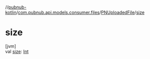 //[pubnub-kotlin](../../../index.md)/[com.pubnub.api.models.consumer.files](../index.md)/[PNUploadedFile](index.md)/[size](size.md)

# size

[jvm]\
val [size](size.md): [Int](https://kotlinlang.org/api/latest/jvm/stdlib/kotlin/-int/index.html)
